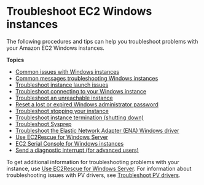 # Troubleshoot EC2 Windows instances<a name="troubleshooting-windows-instances"></a>

The following procedures and tips can help you troubleshoot problems with your Amazon EC2 Windows instances\.

**Topics**
+ [Common issues with Windows instances](common-issues.md)
+ [Common messages troubleshooting Windows instances](common-messages.md)
+ [Troubleshoot instance launch issues](troubleshooting-launch.md)
+ [Troubleshoot connecting to your Windows instance](troubleshoot-connect-windows-instance.md)
+ [Troubleshoot an unreachable instance](screenshot-service.md)
+ [Reset a lost or expired Windows administrator password](ResettingAdminPassword.md)
+ [Troubleshoot stopping your instance](TroubleshootingInstancesStopping.md)
+ [Troubleshoot instance termination \(shutting down\)](TroubleshootingInstancesShuttingDown.md)
+ [Troubleshoot Sysprep](sysprep-troubleshoot.md)
+ [Troubleshoot the Elastic Network Adapter \(ENA\) Windows driver](troubleshoot-ena-driver.md)
+ [Use EC2Rescue for Windows Server](Windows-Server-EC2Rescue.md)
+ [EC2 Serial Console for Windows instances](ec2-serial-console.md)
+ [Send a diagnostic interrupt \(for advanced users\)](diagnostic-interrupt.md)

To get additional information for troubleshooting problems with your instance, use [Use EC2Rescue for Windows Server](Windows-Server-EC2Rescue.md)\. For information about troubleshooting issues with PV drivers, see [Troubleshoot PV drivers](pvdrivers-troubleshooting.md)\.